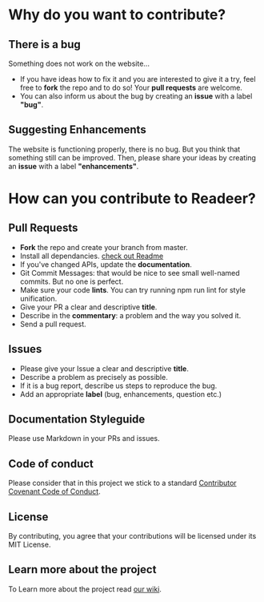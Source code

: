# Why do you want to contribute?

## There is a bug
Something does not work on the website... 
- If you have ideas how to fix it and you are interested to give it a try, feel free to **fork** the repo and to do so! Your **pull requests** are welcome.
- You can also inform us about the bug by creating an **issue** with a label **"bug"**. 

## Suggesting Enhancements
The website is functioning properly, there is no bug. But you think that something still can be improved. Then, please share your ideas by creating an **issue** with a label **"enhancements"**.

# How can you contribute to Readeer?

## Pull Requests
- **Fork** the repo and create your branch from master.
- Install all dependancies. [check out Readme](https://github.com/IrinaSing/Readeer/blob/main/README.md)
- If you've changed APIs, update the **documentation**.
- Git Commit Messages: that would be nice to see small well-named commits. But no one is perfect.
- Make sure your code **lints**. You can try running npm run lint for style unification.
- Give your PR a clear and descriptive **title**.
- Describe in the **commentary**: a problem and the way you solved it.
- Send a pull request.

## Issues
- Please give your Issue a clear and descriptive **title**.
- Describe a problem as precisely as possible.
- If it is a bug report, describe us steps to reproduce the bug.
- Add an appropriate **label** (bug, enhancements, question etc.)

## Documentation Styleguide
Please use Markdown in your PRs and issues.

## Code of conduct
Please consider that in this project we stick to a standard [Contributor Covenant Code of Conduct](https://github.com/IrinaSing/Home-page-Irina/blob/main/CODE_OF_CONDUCT.md). 

## License
By contributing, you agree that your contributions will be licensed under its MIT License.

## Learn more about the project
To Learn more about the project read [our wiki](https://github.com/IrinaSing/Readeer/wiki).


